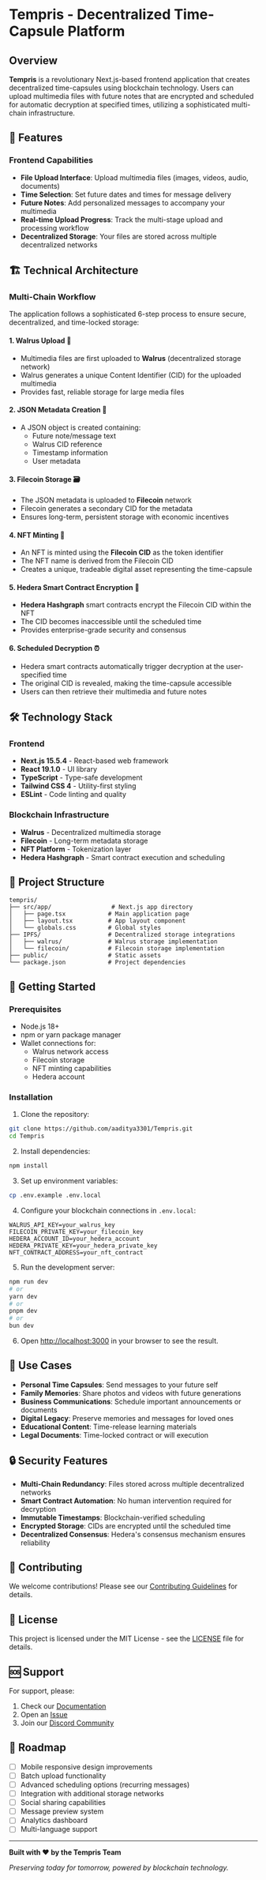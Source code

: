 # Tempris - Decentralized Time-Capsule Platform

## Overview

**Tempris** is a revolutionary Next.js-based frontend application that creates decentralized time-capsules using blockchain technology. Users can upload multimedia files with future notes that are encrypted and scheduled for automatic decryption at specified times, utilizing a sophisticated multi-chain infrastructure.

## 🚀 Features

### Frontend Capabilities
- **File Upload Interface**: Upload multimedia files (images, videos, audio, documents)
- **Time Selection**: Set future dates and times for message delivery
- **Future Notes**: Add personalized messages to accompany your multimedia
- **Real-time Upload Progress**: Track the multi-stage upload and processing workflow
- **Decentralized Storage**: Your files are stored across multiple decentralized networks

## 🏗️ Technical Architecture

### Multi-Chain Workflow

The application follows a sophisticated 6-step process to ensure secure, decentralized, and time-locked storage:

#### 1. **Walrus Upload** 🦭
- Multimedia files are first uploaded to **Walrus** (decentralized storage network)
- Walrus generates a unique Content Identifier (CID) for the uploaded multimedia
- Provides fast, reliable storage for large media files

#### 2. **JSON Metadata Creation** 📄
- A JSON object is created containing:
  - Future note/message text
  - Walrus CID reference
  - Timestamp information
  - User metadata

#### 3. **Filecoin Storage** 🗃️
- The JSON metadata is uploaded to **Filecoin** network
- Filecoin generates a secondary CID for the metadata
- Ensures long-term, persistent storage with economic incentives

#### 4. **NFT Minting** 🎨
- An NFT is minted using the **Filecoin CID** as the token identifier
- The NFT name is derived from the Filecoin CID
- Creates a unique, tradeable digital asset representing the time-capsule

#### 5. **Hedera Smart Contract Encryption** 🔐
- **Hedera Hashgraph** smart contracts encrypt the Filecoin CID within the NFT
- The CID becomes inaccessible until the scheduled time
- Provides enterprise-grade security and consensus

#### 6. **Scheduled Decryption** ⏰
- Hedera smart contracts automatically trigger decryption at the user-specified time
- The original CID is revealed, making the time-capsule accessible
- Users can then retrieve their multimedia and future notes

## 🛠️ Technology Stack

### Frontend
- **Next.js 15.5.4** - React-based web framework
- **React 19.1.0** - UI library
- **TypeScript** - Type-safe development
- **Tailwind CSS 4** - Utility-first styling
- **ESLint** - Code linting and quality

### Blockchain Infrastructure
- **Walrus** - Decentralized multimedia storage
- **Filecoin** - Long-term metadata storage
- **NFT Platform** - Tokenization layer
- **Hedera Hashgraph** - Smart contract execution and scheduling

## 📁 Project Structure

```
tempris/
├── src/app/                 # Next.js app directory
│   ├── page.tsx            # Main application page
│   ├── layout.tsx          # App layout component
│   └── globals.css         # Global styles
├── IPFS/                   # Decentralized storage integrations
│   ├── walrus/             # Walrus storage implementation
│   └── filecoin/           # Filecoin storage implementation
├── public/                 # Static assets
└── package.json            # Project dependencies
```

## 🚀 Getting Started

### Prerequisites
- Node.js 18+ 
- npm or yarn package manager
- Wallet connections for:
  - Walrus network access
  - Filecoin storage
  - NFT minting capabilities
  - Hedera account

### Installation

1. Clone the repository:
```bash
git clone https://github.com/aaditya3301/Tempris.git
cd Tempris
```

2. Install dependencies:
```bash
npm install
```

3. Set up environment variables:
```bash
cp .env.example .env.local
```

4. Configure your blockchain connections in `.env.local`:
```env
WALRUS_API_KEY=your_walrus_key
FILECOIN_PRIVATE_KEY=your_filecoin_key  
HEDERA_ACCOUNT_ID=your_hedera_account
HEDERA_PRIVATE_KEY=your_hedera_private_key
NFT_CONTRACT_ADDRESS=your_nft_contract
```

5. Run the development server:
```bash
npm run dev
# or
yarn dev
# or
pnpm dev
# or
bun dev
```

6. Open [http://localhost:3000](http://localhost:3000) in your browser to see the result.

## 🎯 Use Cases

- **Personal Time Capsules**: Send messages to your future self
- **Family Memories**: Share photos and videos with future generations  
- **Business Communications**: Schedule important announcements or documents
- **Digital Legacy**: Preserve memories and messages for loved ones
- **Educational Content**: Time-release learning materials
- **Legal Documents**: Time-locked contract or will execution

## 🔒 Security Features

- **Multi-Chain Redundancy**: Files stored across multiple decentralized networks
- **Smart Contract Automation**: No human intervention required for decryption
- **Immutable Timestamps**: Blockchain-verified scheduling
- **Encrypted Storage**: CIDs are encrypted until the scheduled time
- **Decentralized Consensus**: Hedera's consensus mechanism ensures reliability

## 🤝 Contributing

We welcome contributions! Please see our [Contributing Guidelines](CONTRIBUTING.md) for details.

## 📄 License

This project is licensed under the MIT License - see the [LICENSE](LICENSE) file for details.

## 🆘 Support

For support, please:
1. Check our [Documentation](docs/)
2. Open an [Issue](https://github.com/aaditya3301/Tempris/issues)
3. Join our [Discord Community](https://discord.gg/tempris)

## 🌟 Roadmap

- [ ] Mobile responsive design improvements
- [ ] Batch upload functionality
- [ ] Advanced scheduling options (recurring messages)
- [ ] Integration with additional storage networks
- [ ] Social sharing capabilities
- [ ] Message preview system
- [ ] Analytics dashboard
- [ ] Multi-language support

---

**Built with ❤️ by the Tempris Team**

*Preserving today for tomorrow, powered by blockchain technology.*
